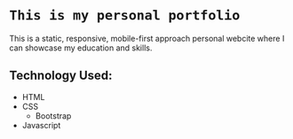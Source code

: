 # `This is my personal portfolio`

This is a static, responsive, mobile-first approach personal webcite where I can showcase my education and skills.

## Technology Used:

- HTML
- CSS
  - Bootstrap
- Javascript
